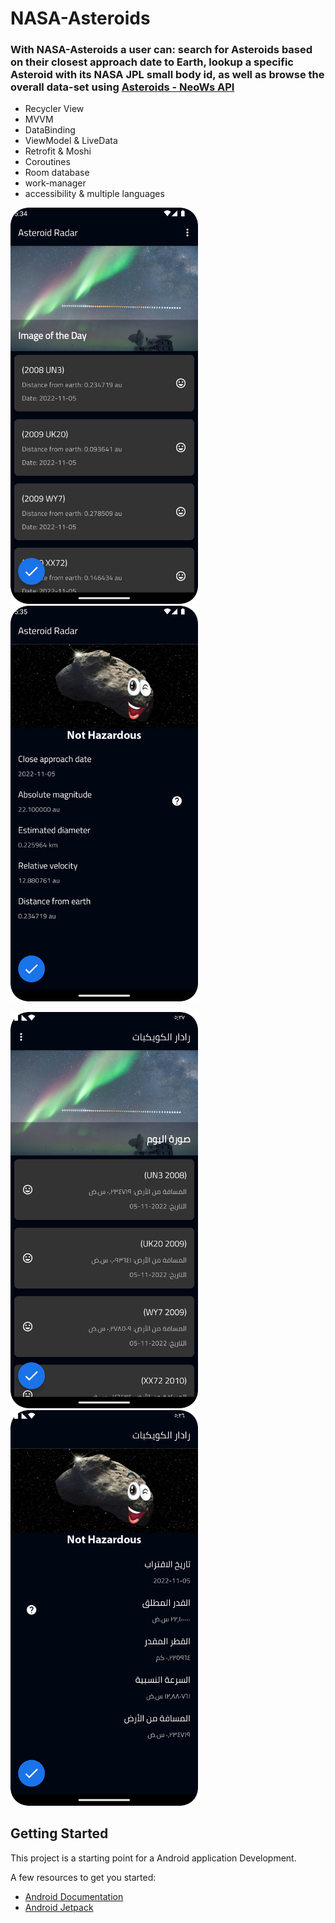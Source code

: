 # NASA-Asteroids
### With NASA-Asteroids a user can: search for Asteroids based on their closest approach date to Earth, lookup a specific Asteroid with its NASA JPL small body id, as well as browse the overall data-set using [Asteroids - NeoWs API](https://api.nasa.gov/)

* Recycler View
* MVVM
* DataBinding
* ViewModel & LiveData
* Retrofit & Moshi
* Coroutines
* Room database
* work-manager 
* accessibility & multiple languages 



<p align="left" width="100%">
  <img src="screenshot_en_1.png" width="300">
  <img src="screenshot_en_2.png" width="300">
</p>
<p align="left" width="100%">
  <img src="screenshot_ar_1.png" width="300">
  <img src="screenshot_ar_2.png" width="300">
</p>

## Getting Started

This project is a starting point for a Android application Development.

A few resources to get you started:

- [Android Documentation](https://developer.android.com/docs)
- [Android Jetpack](https://developer.android.com/jetpack?gclid=CjwKCAjwtKmaBhBMEiwAyINuwLwczCSIvTy5CHI8ISBbH0yS5nYBO1lGKSBI6Vh9Os4B4M0OAUyiaRoCIYwQAvD_BwE&gclsrc=aw.ds)


